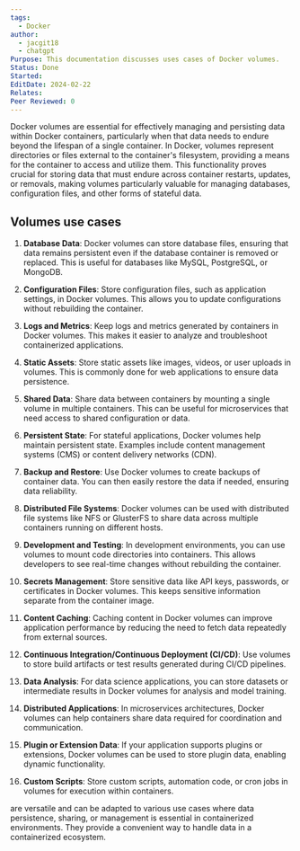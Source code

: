 ```yaml
---
tags:
  - Docker
author:
  - jacgit18
  - chatgpt
Purpose: This documentation discusses uses cases of Docker volumes.
Status: Done
Started: 
EditDate: 2024-02-22
Relates: 
Peer Reviewed: 0
---
```

 Docker volumes are essential for effectively managing and persisting data within Docker containers, particularly when that data needs to endure beyond the lifespan of a single container. In Docker, volumes represent directories or files external to the container's filesystem, providing a means for the container to access and utilize them. This functionality proves crucial for storing data that must endure across container restarts, updates, or removals, making volumes particularly valuable for managing databases, configuration files, and other forms of stateful data.

## Volumes use cases  
  
1. **Database Data**: Docker volumes can store database files, ensuring that data remains persistent even if the database container is removed or replaced. This is useful for databases like MySQL, PostgreSQL, or MongoDB.  
  
2. **Configuration Files**: Store configuration files, such as application settings, in Docker volumes. This allows you to update configurations without rebuilding the container.  
  
3. **Logs and Metrics**: Keep logs and metrics generated by containers in Docker volumes. This makes it easier to analyze and troubleshoot containerized applications.  
  
4. **Static Assets**: Store static assets like images, videos, or user uploads in volumes. This is commonly done for web applications to ensure data persistence.  
  
5. **Shared Data**: Share data between containers by mounting a single volume in multiple containers. This can be useful for microservices that need access to shared configuration or data.  
  
6. **Persistent State**: For stateful applications, Docker volumes help maintain persistent state. Examples include content management systems (CMS) or content delivery networks (CDN).  
  
7. **Backup and Restore**: Use Docker volumes to create backups of container data. You can then easily restore the data if needed, ensuring data reliability.  
  
8. **Distributed File Systems**: Docker volumes can be used with distributed file systems like NFS or GlusterFS to share data across multiple containers running on different hosts.  
  
9. **Development and Testing**: In development environments, you can use volumes to mount code directories into containers. This allows developers to see real-time changes without rebuilding the container.  
  
10. **Secrets Management**: Store sensitive data like API keys, passwords, or certificates in Docker volumes. This keeps sensitive information separate from the container image.  
  
11. **Content Caching**: Caching content in Docker volumes can improve application performance by reducing the need to fetch data repeatedly from external sources.  
  
12. **Continuous Integration/Continuous Deployment (CI/CD)**: Use volumes to store build artifacts or test results generated during CI/CD pipelines.  
  
13. **Data Analysis**: For data science applications, you can store datasets or intermediate results in Docker volumes for analysis and model training.  
  
14. **Distributed Applications**: In microservices architectures, Docker volumes can help containers share data required for coordination and communication.  
  
15. **Plugin or Extension Data**: If your application supports plugins or extensions, Docker volumes can be used to store plugin data, enabling dynamic functionality.  
  
16. **Custom Scripts**: Store custom scripts, automation code, or cron jobs in volumes for execution within containers.  
  
are versatile and can be adapted to various use cases where data persistence, sharing, or management is essential in containerized environments. They provide a convenient way to handle data in a containerized ecosystem.
